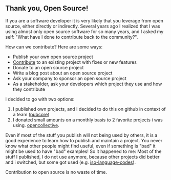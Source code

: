 ## Thank you, Open Source!

If you are a software developer it is very likely that you leverage from open source,
either directly or indirectly. Several years ago I realized that I was using almost only open source
software for so many years, and I asked my self: "What have I done to contribute back to the community?".

How can we contribute? Here are some ways:

- Publish your own open source project
- [Contribute](https://opensource.guide) to an existing project with fixes or new features
- Donate to an open source project
- Write a blog post about an open source project
- Ask your company to sponsor an open source project
- As a stakeholder, ask your developers which project they use and how they contribute

I decided to go with two options:

1. I published own projects, and I decided to do this on github in context of a team ([pubcore](https://github.com/pubcore))
1. I donated small amounts on a monthly basis to 2 favorite projects i was using. [opencollective](https://opencollective.com/).

Even if most of the stuff you publish will not being used by others, it is a good experience to learn how to publish and maintain a project.
You never know what other people might find useful, even if something is "bad" it might be used to have "bad" examples!
So it happened to me: Most of the stuff I published, I do not use anymore, because other projects did better and i switched, but some got used (e.g. [iso-language-codes](https://www.npmjs.com/package/iso-language-codes)).

Contribution to open source is no waste of time.
